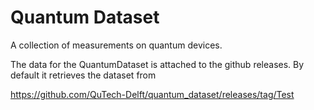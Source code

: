 # Quantum Dataset

A collection of measurements on quantum devices.

The data for the QuantumDataset is attached to the github releases. By default it retrieves the dataset from

https://github.com/QuTech-Delft/quantum_dataset/releases/tag/Test
